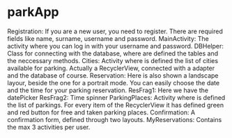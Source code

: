 # parkApp

Registration:
If you are a new user, you need to register. There are required fields like name, surname, username and password. 
MainActivity:
The activity where you can log in with your username and password. 
DBHelper: 
Class for connecting with the database, where are defined the tables and the neccessary methods.
Cities:
Activity where is defined the list of cities available for parking. Actually a RecyclerView, connected with a adapter and  the database of course.
Reservation:
Here is also shown  a landscape layour, beside the one for a portrait mode. You can easily choose the date and the time for your parking reservation. 
ResFrag1:
Here we have the datePicker
ResFrag2:
Time spinner 
ParkingPlaces:
Activity where is defined the list of parkings. For every item of the RecyclerView it has defined green and red button for free and taken parking places. 
Confirmation:
A confirmation form, defined through two layouts.
MyReservations:
Contains the max 3 activities per user. 
